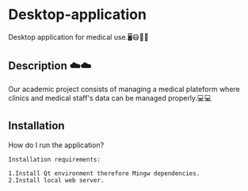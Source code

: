 # Desktop-application
Desktop application for medical use.🖥️😷👩‍⚕️
<DESKTOP appllication>

## Description ☁️☁️

Our academic project consists of managing a medical plateform where clinics and medical staff's data can be managed properly.💻💻


## Installation

How do I run the application?

    Installation requirements: 
    
    1.Install Qt environment therefore Mingw dependencies. 
    2.Install local web server.
